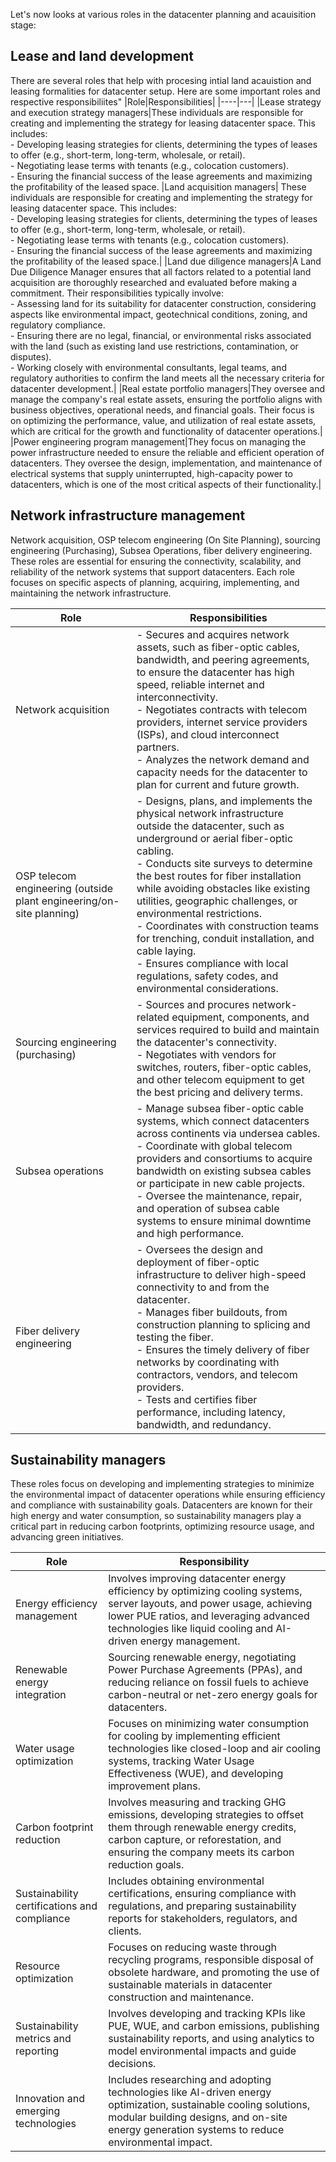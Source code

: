 Let's now looks at various roles in the datacenter planning and acauisition stage:

## Lease and land development

There are several roles that help with procesing intial land acauistion and leasing formalities for datacenter setup. Here are some important roles and respective responsibiliites"
|Role|Responsibilities|
|----|---|
|Lease strategy and execution strategy managers|These individuals are responsible for creating and implementing the strategy for leasing datacenter space. This includes:</br>- Developing leasing strategies for clients, determining the types of leases to offer (e.g., short-term, long-term, wholesale, or retail).</br>- Negotiating lease terms with tenants (e.g., colocation customers).</br>- Ensuring the financial success of the lease agreements and maximizing the profitability of the leased space.
|Land acquisition managers| These individuals are responsible for creating and implementing the strategy for leasing datacenter space. This includes:</br>- Developing leasing strategies for clients, determining the types of leases to offer (e.g., short-term, long-term, wholesale, or retail).</br>- Negotiating lease terms with tenants (e.g., colocation customers).</br>- Ensuring the financial success of the lease agreements and maximizing the profitability of the leased space.|
|Land due diligence managers|A Land Due Diligence Manager ensures that all factors related to a potential land acquisition are thoroughly researched and evaluated before making a commitment. Their responsibilities typically involve:</br>- Assessing land for its suitability for datacenter construction, considering aspects like environmental impact, geotechnical conditions, zoning, and regulatory compliance.</br>- Ensuring there are no legal, financial, or environmental risks associated with the land (such as existing land use restrictions, contamination, or disputes).</br>- Working closely with environmental consultants, legal teams, and regulatory authorities to confirm the land meets all the necessary criteria for datacenter development.|
|Real estate portfolio managers|They oversee and manage the company's real estate assets, ensuring the portfolio aligns with business objectives, operational needs, and financial goals. Their focus is on optimizing the performance, value, and utilization of real estate assets, which are critical for the growth and functionality of datacenter operations.|
|Power engineering program management|They focus on managing the power infrastructure needed to ensure the reliable and efficient operation of datacenters. They oversee the design, implementation, and maintenance of electrical systems that supply uninterrupted, high-capacity power to datacenters, which is one of the most critical aspects of their functionality.|


## Network infrastructure management
Network acquisition, OSP telecom engineering (On Site Planning), sourcing engineering (Purchasing), Subsea Operations, fiber delivery engineering. These roles are essential for ensuring the connectivity, scalability, and reliability of the network systems that support datacenters. Each role focuses on specific aspects of planning, acquiring, implementing, and maintaining the network infrastructure.

|Role|Responsibilities|
|----|---|
|Network acquisition|- Secures and acquires network assets, such as fiber-optic cables, bandwidth, and peering agreements, to ensure the datacenter has high speed, reliable internet and interconnectivity.</br>- Negotiates contracts with telecom providers, internet service providers (ISPs), and cloud interconnect partners.</br>- Analyzes the network demand and capacity needs for the datacenter to plan for current and future growth.|
|OSP telecom engineering (outside plant engineering/on-site planning)| - Designs, plans, and implements the physical network infrastructure outside the datacenter, such as underground or aerial fiber-optic cabling.</br>- Conducts site surveys to determine the best routes for fiber installation while avoiding obstacles like existing utilities, geographic challenges, or environmental restrictions.</br>- Coordinates with construction teams for trenching, conduit installation, and cable laying.</br>- Ensures compliance with local regulations, safety codes, and environmental considerations.|
|Sourcing engineering (purchasing)|- Sources and procures network-related equipment, components, and services required to build and maintain the datacenter's connectivity.</br>- Negotiates with vendors for switches, routers, fiber-optic cables, and other telecom equipment to get the best pricing and delivery terms.|
|Subsea operations|- Manage subsea fiber-optic cable systems, which connect datacenters across continents via undersea cables.</br>- Coordinate with global telecom providers and consortiums to acquire bandwidth on existing subsea cables or participate in new cable projects.</br>- Oversee the maintenance, repair, and operation of subsea cable systems to ensure minimal downtime and high performance.|
|Fiber delivery engineering|- Oversees the design and deployment of fiber-optic infrastructure to deliver high-speed connectivity to and from the datacenter.</br>- Manages fiber buildouts, from construction planning to splicing and testing the fiber.</br>- Ensures the timely delivery of fiber networks by coordinating with contractors, vendors, and telecom providers.</br>- Tests and certifies fiber performance, including latency, bandwidth, and redundancy.|


## Sustainability managers

These roles focus on developing and implementing strategies to minimize the environmental impact of datacenter operations while ensuring efficiency and compliance with sustainability goals. Datacenters are known for their high energy and water consumption, so sustainability managers play a critical part in reducing carbon footprints, optimizing resource usage, and advancing green initiatives.

|Role|Responsibility|
|----|----|
|Energy efficiency management|Involves improving datacenter energy efficiency by optimizing cooling systems, server layouts, and power usage, achieving lower PUE ratios, and leveraging advanced technologies like liquid cooling and AI-driven energy management.
|Renewable energy integration|Sourcing renewable energy, negotiating Power Purchase Agreements (PPAs), and reducing reliance on fossil fuels to achieve carbon-neutral or net-zero energy goals for datacenters.|
|Water usage optimization|Focuses on minimizing water consumption for cooling by implementing efficient technologies like closed-loop and air cooling systems, tracking Water Usage Effectiveness (WUE), and developing improvement plans.|
|Carbon footprint reduction|Involves measuring and tracking GHG emissions, developing strategies to offset them through renewable energy credits, carbon capture, or reforestation, and ensuring the company meets its carbon reduction goals.|
|Sustainability certifications and compliance|Includes obtaining environmental certifications, ensuring compliance with regulations, and preparing sustainability reports for stakeholders, regulators, and clients.|
|Resource optimization|Focuses on reducing waste through recycling programs, responsible disposal of obsolete hardware, and promoting the use of sustainable materials in datacenter construction and maintenance.|
|Sustainability metrics and reporting|Involves developing and tracking KPIs like PUE, WUE, and carbon emissions, publishing sustainability reports, and using analytics to model environmental impacts and guide decisions.|
|Innovation and emerging technologies|Includes researching and adopting technologies like AI-driven energy optimization, sustainable cooling solutions, modular building designs, and on-site energy generation systems to reduce environmental impact.|
